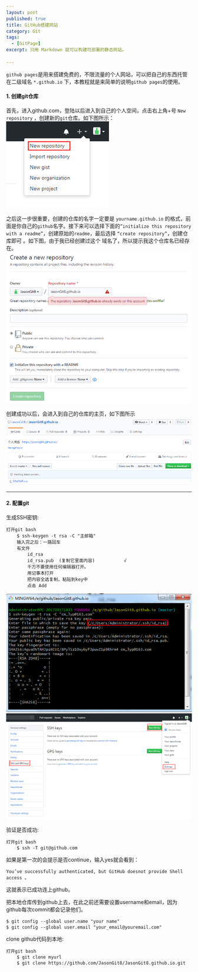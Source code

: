 ```yaml
---
layout: post
published: true
title: GitHub搭建网站
category: Git
tags: 
  - [GitPage]
excerpt: 只用 Markdown 就可以构建可部署的静态网站。

---
```


`github pages`是用来搭建免费的，不限流量的个人网站，可以把自己的东西托管在二级域名 `*.github.io` 下，本教程就是来简单的说明`github pages`的使用。  

#### 1. 创建git仓库
首先，进入github.com，登陆以后进入到自己的个人空间，点击右上角+号 `New repository` ，创建新的`git`仓库。如下图所示：   
![image](/assets/img/readme/githubpage_01.png)

之后这一步很重要，创建的仓库的名字一定要是 `yourname.github.io` 的格式，前面是你自己的`github`名字。接下来可以选择下面的`”initialize this repository with a readme”`，创建原始的`readme`，最后选择 `“create repository”`，创建仓库即可 。如下图，由于我已经创建过这个 域名了，所以提示我这个仓库名已经存在。  
![image](/assets/img/readme/githubpage_02.png)

创建成功以后，会进入到自己的仓库的主页，如下图所示
![image](/assets/img/readme/githubpage_03.png)

---

#### 2. 配置git

生成SSH密钥:  
```
打开git bash
	$ ssh-keygen -t rsa -C "主邮箱"
	输入完之后：一路回车
	有文件
		id_rsa
		id_rsa.pub 	(复制它里面内容)			√
		千万不要使用任何编辑器打开。
		用记事本打开
		把内容全选复制，粘贴到key中
		点击 Add
```  
![image](/assets/img/readme/githubpage_04.png)
![image](/assets/img/readme/githubpage_05.png)

验证是否成功:
```
打开git bash
	$ ssh -T git@github.com
```

如果是第一次的会提示是否continue，输入yes就会看到：
```
You’ve successfully authenticated, but GitHub doesnot provide Shell access 。
```

这就表示已成功连上github。  

把本地仓库传到github上去，在此之前还需要设置username和email，因为github每次commit都会记录他们。
```
$ git config --global user.name "your name"  
$ git config --global user.email "your_email@youremail.com" 
```

clone github代码到本地:
```
打开git bash  
	$ git clone myurl
	$ git clone https://github.com/JasonGit8/JasonGit8.github.io.git
```

